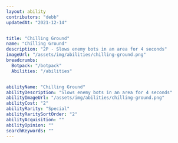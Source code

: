 ```yaml
---
layout: ability
contributors: "debb"
updatedAt: "2021-12-14"


title: "Chilling Ground"
name: "Chilling Ground"
description: "2P - Slows enemy bots in an area for 4 seconds"
imageUrl: "/assets/img/abilities/chilling-ground.png"
breadcrumbs:
  Botpack: "/botpack"
  Abilities: "/abilities"


abilityName: "Chilling Ground"
abilityDescription: "Slows enemy bots in an area for 4 seconds"
abilityImageUrl: "/assets/img/abilities/chilling-ground.png"
abilityCost: "2"
abilityRarity: "Special"
abilityRaritySortOrder: "2"
abilityAcquisition: ""
abilityOpinion: ""
searchKeywords: ""
---
```



